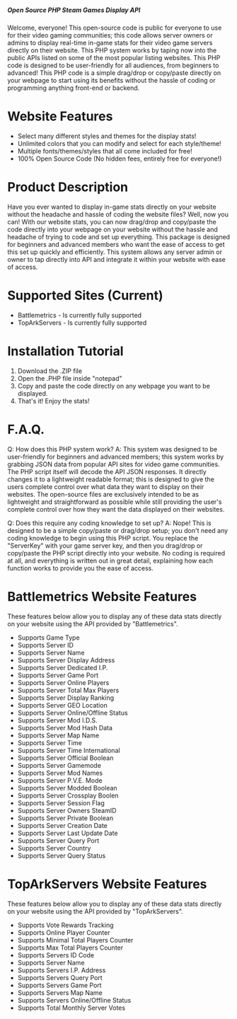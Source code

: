 ##### Open Source PHP Steam Games Display API
Welcome, everyone! This open-source code is public for everyone to use for their video gaming communities; this code allows server owners or admins to display real-time in-game stats for their video game servers directly on their website. This PHP system works by taping now into the public APIs listed on some of the most popular listing websites. This PHP code is designed to be user-friendly for all audiences, from beginners to advanced! This PHP code is a simple drag/drop or copy/paste directly on your webpage to start using its benefits without the hassle of coding or programming anything front-end or backend.

# Website Features
* Select many different styles and themes for the display stats!
* Unlimited colors that you can modify and select for each style/theme!
* Multiple fonts/themes/styles that all come included for free!
* 100% Open Source Code (No hidden fees, entirely free for everyone!)

# Product Description
Have you ever wanted to display in-game stats directly on your website without the headache and hassle of coding the website files? Well, now you can! With our website stats, you can now drag/drop and copy/paste the code directly into your webpage on your website without the hassle and headache of trying to code and set up everything. This package is designed for beginners and advanced members who want the ease of access to get this set up quickly and efficiently. This system allows any server admin or owner to tap directly into API and integrate it within your website with ease of access.

# Supported Sites (Current)
* Battlemetrics - Is currently fully supported
* TopArkServers - Is currently fully supported

# Installation Tutorial
1. Download the .ZIP file
2. Open the .PHP file inside "notepad"
3. Copy and paste the code directly on any webpage you want to be displayed.
4. That's it! Enjoy the stats!

# F.A.Q.
Q: How does this PHP system work?
A: This system was designed to be user-friendly for beginners and advanced members; this system works by grabbing JSON data from popular API sites for video game communities. The PHP script itself will decode the API JSON responses. It directly changes it to a lightweight readable format; this is designed to give the users complete control over what data they want to display on their websites. The open-source files are exclusively intended to be as lightweight and straightforward as possible while still providing the user's complete control over how they want the data displayed on their websites.

Q: Does this require any coding knowledge to set up?
A: Nope! This is designed to be a simple copy/paste or drag/drop setup; you don't need any coding knowledge to begin using this PHP script. You replace the "ServerKey" with your game server key, and then you drag/drop or copy/paste the PHP script directly into your website. No coding is required at all, and everything is written out in great detail, explaining how each function works to provide you the ease of access.

# Battlemetrics Website Features
These features below allow you to display any of these data stats directly on your website using the API provided by "Battlemetrics".
* Supports Game Type
* Supports Server ID
* Supports Server Name
* Supports Server Display Address
* Supports Server Dedicated I.P.
* Supports Server Game Port
* Supports Server Online Players
* Supports Server Total Max Players
* Supports Server Display Ranking
* Supports Server GEO Location
* Supports Server Online/Offline Status
* Supports Server Mod I.D.S.
* Supports Server Mod Hash Data
* Supports Server Map Name
* Supports Server Time
* Supports Server Time International
* Supports Server Official Boolean
* Supports Server Gamemode
* Supports Server Mod Names
* Supports Server P.V.E. Mode
* Supports Server Modded Boolean
* Supports Server Crossplay Boolen
* Supports Server Session Flag
* Supports Server Owners SteamID
* Supports Server Private Boolean
* Supports Server Creation Date
* Supports Server Last Update Date
* Supports Server Query Port
* Supports Server Country
* Supports Server Query Status

# TopArkServers Website Features
These features below allow you to display any of these data stats directly on your website using the API provided by "TopArkServers".
* Supports Vote Rewards Tracking
* Supports Online Player Counter
* Supports Minimal Total Players Counter
* Supports Max Total Players Counter
* Supports Servers ID Code
* Supports Server Name
* Supports Servers I.P. Address
* Supports Servers Query Port
* Supports Servers Game Port
* Supports Servers Map Name
* Supports Servers Online/Offline Status
* Supports Total Monthly Server Votes